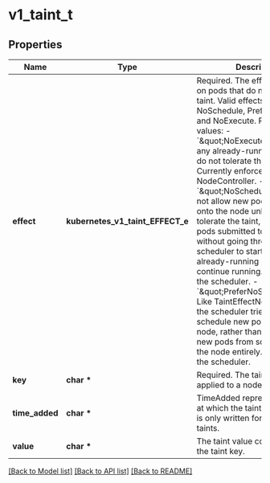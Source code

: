 # v1_taint_t

## Properties
Name | Type | Description | Notes
------------ | ------------- | ------------- | -------------
**effect** | **kubernetes_v1_taint_EFFECT_e** | Required. The effect of the taint on pods that do not tolerate the taint. Valid effects are NoSchedule, PreferNoSchedule and NoExecute.  Possible enum values:  - &#x60;\&quot;NoExecute\&quot;&#x60; Evict any already-running pods that do not tolerate the taint. Currently enforced by NodeController.  - &#x60;\&quot;NoSchedule\&quot;&#x60; Do not allow new pods to schedule onto the node unless they tolerate the taint, but allow all pods submitted to Kubelet without going through the scheduler to start, and allow all already-running pods to continue running. Enforced by the scheduler.  - &#x60;\&quot;PreferNoSchedule\&quot;&#x60; Like TaintEffectNoSchedule, but the scheduler tries not to schedule new pods onto the node, rather than prohibiting new pods from scheduling onto the node entirely. Enforced by the scheduler. | 
**key** | **char \*** | Required. The taint key to be applied to a node. | 
**time_added** | **char \*** | TimeAdded represents the time at which the taint was added. It is only written for NoExecute taints. | [optional] 
**value** | **char \*** | The taint value corresponding to the taint key. | [optional] 

[[Back to Model list]](../README.md#documentation-for-models) [[Back to API list]](../README.md#documentation-for-api-endpoints) [[Back to README]](../README.md)


